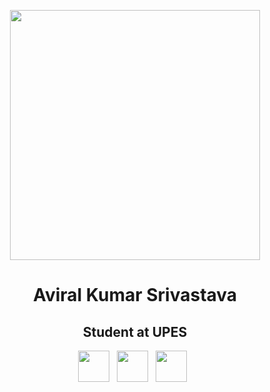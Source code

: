 <p align="center">
<img src="img/[filename]" height="400">
<h1 align="center">Aviral Kumar Srivastava</h1>
<h2 align="center">Student at UPES</h2>
<p align='center'>
  <a href="aviral23.1999@gmail.com"><img height="50" src="img/gmail.png?raw=true"></a>&nbsp;&nbsp;
  <a href="https://www.linkedin.com/in/aviral-srivastava-3336b166/"><img height="50" src="img/linkedin.png?raw=true"></a>&nbsp;&nbsp;
  <a href="[portfolio]"><img height="50" src="img/website.png?raw=true"></a>&nbsp;&nbsp;
</p>
</p>
